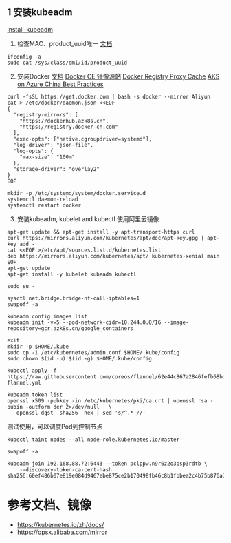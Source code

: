 
## 1 安装kubeadm
[install-kubeadm](https://kubernetes.io/docs/setup/production-environment/tools/kubeadm/install-kubeadm/)


1. 检查MAC、product_uuid唯一
[文档](https://kubernetes.io/docs/setup/production-environment/tools/kubeadm/install-kubeadm/#verify-the-mac-address-and-product-uuid-are-unique-for-every-node)
```shell
ifconfig -a
sudo cat /sys/class/dmi/id/product_uuid
```


2. 安装Docker
[文档](https://kubernetes.io/docs/setup/production-environment/container-runtimes/#docker)
[Docker CE 镜像源站](https://yq.aliyun.com/articles/110806)
[Docker Registry Proxy Cache](http://mirror.azk8s.cn/help/docker-registry-proxy-cache.html)
[AKS on Azure China Best Practices](https://github.com/Azure/container-service-for-azure-china/blob/master/aks/README.md#22-container-registry-proxy)
```shell
curl -fsSL https://get.docker.com | bash -s docker --mirror Aliyun
cat > /etc/docker/daemon.json <<EOF
{
  "registry-mirrors": [
    "https://dockerhub.azk8s.cn",
    "https://registry.docker-cn.com"
  ],
  "exec-opts": ["native.cgroupdriver=systemd"],
  "log-driver": "json-file",
  "log-opts": {
    "max-size": "100m"
  },
  "storage-driver": "overlay2"
}
EOF

mkdir -p /etc/systemd/system/docker.service.d
systemctl daemon-reload
systemctl restart docker
```


3. 安装kubeadm, kubelet and kubectl
使用阿里云镜像
```shell
apt-get update && apt-get install -y apt-transport-https curl
curl https://mirrors.aliyun.com/kubernetes/apt/doc/apt-key.gpg | apt-key add - 
cat <<EOF >/etc/apt/sources.list.d/kubernetes.list
deb https://mirrors.aliyun.com/kubernetes/apt/ kubernetes-xenial main
EOF
apt-get update
apt-get install -y kubelet kubeadm kubectl
```


```shell
sudo su -

sysctl net.bridge.bridge-nf-call-iptables=1
swapoff -a

kubeadm config images list
kubeadm init -v=5 --pod-network-cidr=10.244.0.0/16 --image-repository=gcr.azk8s.cn/google_containers

exit
mkdir -p $HOME/.kube
sudo cp -i /etc/kubernetes/admin.conf $HOME/.kube/config
sudo chown $(id -u):$(id -g) $HOME/.kube/config

kubectl apply -f https://raw.githubusercontent.com/coreos/flannel/62e44c867a2846fefb68bd5f178daf4da3095ccb/Documentation/kube-flannel.yml

kubeadm token list
openssl x509 -pubkey -in /etc/kubernetes/pki/ca.crt | openssl rsa -pubin -outform der 2>/dev/null | \
   openssl dgst -sha256 -hex | sed 's/^.* //'
```

测试使用，可以调度Pod到控制节点
```shell
kubectl taint nodes --all node-role.kubernetes.io/master-
```

```
swapoff -a

kubeadm join 192.168.88.72:6443 --token pclppw.n9r6z2o3psp3rdtb \
    --discovery-token-ca-cert-hash sha256:60ef486b07e819e084d9467ebe875ce2b170498fb46c8b1fbbea2c4b75b876a7
```

# 参考文档、镜像
* https://kubernetes.io/zh/docs/
* https://opsx.alibaba.com/mirror